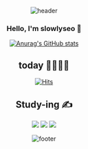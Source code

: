 <div align="center">

![header](https://capsule-render.vercel.app/api?type=slice&color=timeGradient&height=300&section=header&text=slowlyseo%20&fontSize=90)


### <center> Hello, I'm slowlyseo 👋 </center>


[![Anurag's GitHub stats](https://github-readme-stats.vercel.app/api?username=slowlyseo)](https://github.com/slowlyseo/github-readme-stats)


## today 🤸‍♀️🤸‍♂️
[![Hits](https://hits.seeyoufarm.com/api/count/incr/badge.svg?url=https%3A%2F%2Fgithub.com%2Fslowlyseo%2Fhit-counter&count_bg=%23000000&title_bg=%23000000&icon=github.svg&icon_color=%23E7E7E7&title=GitHub&edge_flat=true)](https://hits.seeyoufarm.com)

## Study-ing ✍
<img src="https://img.shields.io/badge/JavaScript-F7DF1E?style=flat-square&logo=JavaScript&logoColor=000000"/> <img src="https://img.shields.io/badge/PHP-777BB4?style=flat-square&logo=PHP&logoColor=000000"/> <img src="https://img.shields.io/badge/Spring-6DB33F?style=flat-square&logo=Spring&logoColor=000000"/>

![footer](https://capsule-render.vercel.app/api?type=slice&color=timeGradient&section=footer)

</div>
